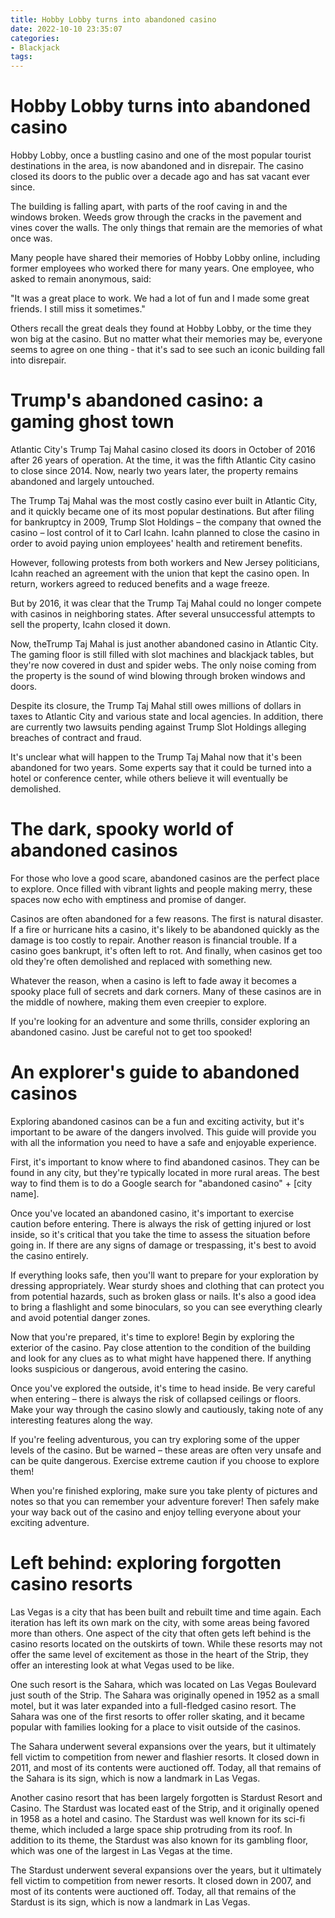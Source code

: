 ```yaml
---
title: Hobby Lobby turns into abandoned casino
date: 2022-10-10 23:35:07
categories:
- Blackjack
tags:
---
```



#  Hobby Lobby turns into abandoned casino

Hobby Lobby, once a bustling casino and one of the most popular tourist destinations in the area, is now abandoned and in disrepair. The casino closed its doors to the public over a decade ago and has sat vacant ever since.

The building is falling apart, with parts of the roof caving in and the windows broken. Weeds grow through the cracks in the pavement and vines cover the walls. The only things that remain are the memories of what once was.

Many people have shared their memories of Hobby Lobby online, including former employees who worked there for many years. One employee, who asked to remain anonymous, said:

"It was a great place to work. We had a lot of fun and I made some great friends. I still miss it sometimes."

Others recall the great deals they found at Hobby Lobby, or the time they won big at the casino. But no matter what their memories may be, everyone seems to agree on one thing - that it's sad to see such an iconic building fall into disrepair.

#  Trump's abandoned casino: a gaming ghost town

Atlantic City's Trump Taj Mahal casino closed its doors in October of 2016 after 26 years of operation. At the time, it was the fifth Atlantic City casino to close since 2014. Now, nearly two years later, the property remains abandoned and largely untouched.

The Trump Taj Mahal was the most costly casino ever built in Atlantic City, and it quickly became one of its most popular destinations. But after filing for bankruptcy in 2009, Trump Slot Holdings – the company that owned the casino – lost control of it to Carl Icahn. Icahn planned to close the casino in order to avoid paying union employees' health and retirement benefits.

However, following protests from both workers and New Jersey politicians, Icahn reached an agreement with the union that kept the casino open. In return, workers agreed to reduced benefits and a wage freeze.

But by 2016, it was clear that the Trump Taj Mahal could no longer compete with casinos in neighboring states. After several unsuccessful attempts to sell the property, Icahn closed it down.

Now, theTrump Taj Mahal is just another abandoned casino in Atlantic City. The gaming floor is still filled with slot machines and blackjack tables, but they're now covered in dust and spider webs. The only noise coming from the property is the sound of wind blowing through broken windows and doors.

Despite its closure, the Trump Taj Mahal still owes millions of dollars in taxes to Atlantic City and various state and local agencies. In addition, there are currently two lawsuits pending against Trump Slot Holdings alleging breaches of contract and fraud.

It's unclear what will happen to the Trump Taj Mahal now that it's been abandoned for two years. Some experts say that it could be turned into a hotel or conference center, while others believe it will eventually be demolished.

#  The dark, spooky world of abandoned casinos

For those who love a good scare, abandoned casinos are the perfect place to explore. Once filled with vibrant lights and people making merry, these spaces now echo with emptiness and promise of danger.

Casinos are often abandoned for a few reasons. The first is natural disaster. If a fire or hurricane hits a casino, it's likely to be abandoned quickly as the damage is too costly to repair. Another reason is financial trouble. If a casino goes bankrupt, it's often left to rot. And finally, when casinos get too old they're often demolished and replaced with something new.

Whatever the reason, when a casino is left to fade away it becomes a spooky place full of secrets and dark corners. Many of these casinos are in the middle of nowhere, making them even creepier to explore.

If you're looking for an adventure and some thrills, consider exploring an abandoned casino. Just be careful not to get too spooked!

#  An explorer's guide to abandoned casinos

Exploring abandoned casinos can be a fun and exciting activity, but it's important to be aware of the dangers involved. This guide will provide you with all the information you need to have a safe and enjoyable experience.

First, it's important to know where to find abandoned casinos. They can be found in any city, but they're typically located in more rural areas. The best way to find them is to do a Google search for "abandoned casino" + [city name].

Once you've located an abandoned casino, it's important to exercise caution before entering. There is always the risk of getting injured or lost inside, so it's critical that you take the time to assess the situation before going in. If there are any signs of damage or trespassing, it's best to avoid the casino entirely.

If everything looks safe, then you'll want to prepare for your exploration by dressing appropriately. Wear sturdy shoes and clothing that can protect you from potential hazards, such as broken glass or nails. It's also a good idea to bring a flashlight and some binoculars, so you can see everything clearly and avoid potential danger zones.

Now that you're prepared, it's time to explore! Begin by exploring the exterior of the casino. Pay close attention to the condition of the building and look for any clues as to what might have happened there. If anything looks suspicious or dangerous, avoid entering the casino.

Once you've explored the outside, it's time to head inside. Be very careful when entering – there is always the risk of collapsed ceilings or floors. Make your way through the casino slowly and cautiously, taking note of any interesting features along the way.

If you're feeling adventurous, you can try exploring some of the upper levels of the casino. But be warned – these areas are often very unsafe and can be quite dangerous. Exercise extreme caution if you choose to explore them!

When you're finished exploring, make sure you take plenty of pictures and notes so that you can remember your adventure forever! Then safely make your way back out of the casino and enjoy telling everyone about your exciting adventure.

#  Left behind: exploring forgotten casino resorts

Las Vegas is a city that has been built and rebuilt time and time again. Each iteration has left its own mark on the city, with some areas being favored more than others. One aspect of the city that often gets left behind is the casino resorts located on the outskirts of town. While these resorts may not offer the same level of excitement as those in the heart of the Strip, they offer an interesting look at what Vegas used to be like.

One such resort is the Sahara, which was located on Las Vegas Boulevard just south of the Strip. The Sahara was originally opened in 1952 as a small motel, but it was later expanded into a full-fledged casino resort. The Sahara was one of the first resorts to offer roller skating, and it became popular with families looking for a place to visit outside of the casinos.

The Sahara underwent several expansions over the years, but it ultimately fell victim to competition from newer and flashier resorts. It closed down in 2011, and most of its contents were auctioned off. Today, all that remains of the Sahara is its sign, which is now a landmark in Las Vegas.

Another casino resort that has been largely forgotten is Stardust Resort and Casino. The Stardust was located east of the Strip, and it originally opened in 1958 as a hotel and casino. The Stardust was well known for its sci-fi theme, which included a large space ship protruding from its roof. In addition to its theme, the Stardust was also known for its gambling floor, which was one of the largest in Las Vegas at the time.

The Stardust underwent several expansions over the years, but it ultimately fell victim to competition from newer resorts. It closed down in 2007, and most of its contents were auctioned off. Today, all that remains of the Stardust is its sign, which is now a landmark in Las Vegas.
